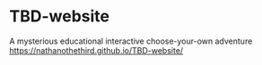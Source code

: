 # TBD-website
A mysterious educational interactive choose-your-own adventure
https://nathanothethird.github.io/TBD-website/
